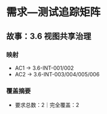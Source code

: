 # 需求—测试追踪矩阵

## 故事：3.6 视图共享治理

### 映射

- AC1 → 3.6-INT-001/002
- AC2 → 3.6-INT-003/004/005/006

### 覆盖摘要

- 要求总数：2｜完全覆盖：2

